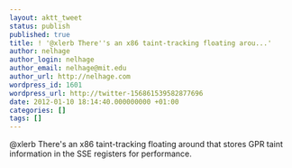 ```yaml
---
layout: aktt_tweet
status: publish
published: true
title: ! '@xlerb There''s an x86 taint-tracking floating arou...'
author: nelhage
author_login: nelhage
author_email: nelhage@mit.edu
author_url: http://nelhage.com
wordpress_id: 1601
wordpress_url: http://twitter-156861539582877696
date: 2012-01-10 18:14:40.000000000 +01:00
categories: []
tags: []
---
```

@xlerb There's an x86 taint-tracking floating around that stores GPR taint information in the SSE registers for performance.
